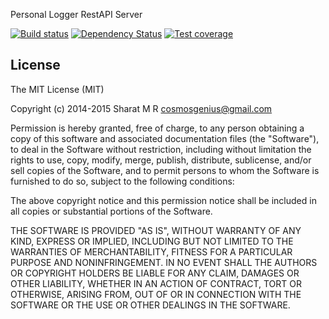 Personal Logger RestAPI Server

[![Build status][travis-image]][travis-url]
[![Dependency Status][david-image]][david-url]
[![Test coverage][coveralls-image]][coveralls-url]

## License

The MIT License (MIT)

Copyright (c) 2014-2015 Sharat M R <cosmosgenius@gmail.com>

Permission is hereby granted, free of charge, to any person obtaining a copy
of this software and associated documentation files (the "Software"), to deal
in the Software without restriction, including without limitation the rights
to use, copy, modify, merge, publish, distribute, sublicense, and/or sell
copies of the Software, and to permit persons to whom the Software is
furnished to do so, subject to the following conditions:

The above copyright notice and this permission notice shall be included in all
copies or substantial portions of the Software.

THE SOFTWARE IS PROVIDED "AS IS", WITHOUT WARRANTY OF ANY KIND, EXPRESS OR
IMPLIED, INCLUDING BUT NOT LIMITED TO THE WARRANTIES OF MERCHANTABILITY,
FITNESS FOR A PARTICULAR PURPOSE AND NONINFRINGEMENT. IN NO EVENT SHALL THE
AUTHORS OR COPYRIGHT HOLDERS BE LIABLE FOR ANY CLAIM, DAMAGES OR OTHER
LIABILITY, WHETHER IN AN ACTION OF CONTRACT, TORT OR OTHERWISE, ARISING FROM,
OUT OF OR IN CONNECTION WITH THE SOFTWARE OR THE USE OR OTHER DEALINGS IN THE
SOFTWARE.


[travis-image]: https://img.shields.io/travis/cosmosgenius/plog-node.svg?style=flat-square
[travis-url]: https://travis-ci.org/cosmosgenius/plog-node
[coveralls-image]: https://img.shields.io/coveralls/cosmosgenius/plog-node.svg?style=flat-square
[coveralls-url]: https://coveralls.io/r/cosmosgenius/plog-node?branch=master
[david-image]: http://img.shields.io/david/cosmosgenius/plog-node.svg?style=flat-square
[david-url]: https://david-dm.org/cosmosgenius/plog-node
